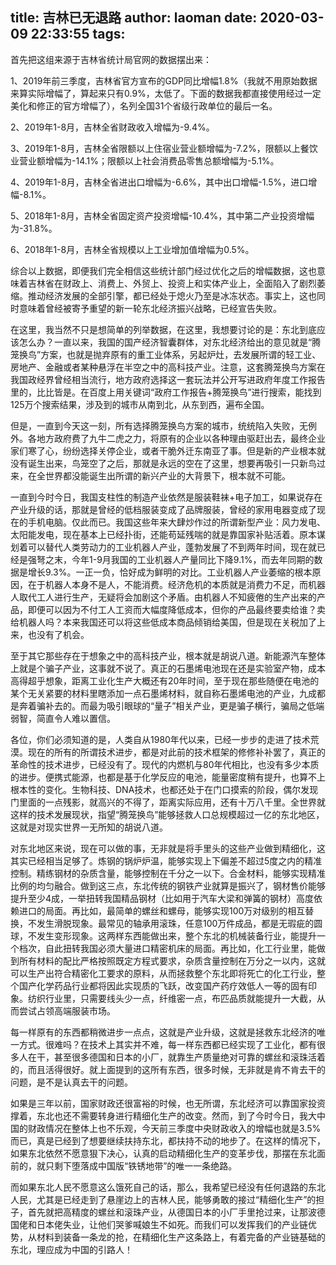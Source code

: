 title: 吉林已无退路
author: laoman
date: 2020-03-09 22:33:55
tags:
---
首先把这组来源于吉林省统计局官网的数据摆出来：

1、2019年前三季度，吉林省官方宣布的GDP同比增幅1.8%（我就不用原始数据来算实际增幅了，算起来只有0.9%，太低了。下面的数据我都直接使用经过一定美化和修正的官方增幅了），名列全国31个省级行政单位的最后一名。
<!-- more-->

2、2019年1-8月，吉林全省财政收入增幅为-9.4%。

3、2019年1-8月，吉林全省限额以上住宿业营业额增幅为-7.2%，限额以上餐饮业营业额增幅为-14.1%；限额以上社会消费品零售总额增幅为-5.1%。

4、2019年1-8月，吉林全省进出口增幅为-6.6%，其中出口增幅-1.5%，进口增幅-8.1%。

5、2018年1-8月，吉林全省固定资产投资增幅-10.4%，其中第二产业投资增幅为-31.8%。

6、2018年1-8月，吉林全省规模以上工业增加值增幅为0.5%。



综合以上数据，即便我们完全相信这些统计部门经过优化之后的增幅数据，这也意味着吉林省在财政上、消费上、外贸上、投资上和实体产业上，全面陷入了剧烈萎缩。推动经济发展的全部引擎，都已经处于熄火乃至是冰冻状态。事实上，这也同时意味着曾经被寄予重望的新一轮东北经济振兴战略，已经宣告失败。



在这里，我当然不只是想简单的列举数据，在这里，我想要讨论的是：东北到底应该怎么办？一直以来，我国的国产经济智囊群体，对东北经济给出的意见就是“腾笼换鸟”方案，也就是抛弃原有的重工业体系，另起炉灶，去发展所谓的轻工业、房地产、金融或者某种悬浮在半空之中的高科技产业。注意，这套腾笼换鸟方案在我国政经界曾经相当流行，地方政府选择这一套玩法并公开写进政府年度工作报告里的，比比皆是。在百度上用关键词“政府工作报告+腾笼换鸟”进行搜索，能找到125万个搜索结果，涉及到的城市从南到北，从东到西，遍布全国。



但是，一直到今天这一刻，所有选择腾笼换鸟方案的城市，统统陷入失败，无例外。各地方政府费了九牛二虎之力，将原有的企业以各种理由驱赶出去，最终企业家们寒了心，纷纷选择关停企业，或者干脆外迁东南亚了事。但是新的产业根本就没有诞生出来，鸟笼空了之后，那就是永远的空在了这里，想要再吸引一只新鸟过来，在全世界都没能诞生出所谓的新兴产业的大背景下，根本就不可能。



一直到今时今日，我国支柱性的制造产业依然是服装鞋袜+电子加工，如果说存在产业升级的话，那就是曾经的低档服装变成了品牌服装，曾经的家用电器变成了现在的手机电脑。仅此而已。我国这些年来大肆炒作过的所谓新型产业：风力发电、太阳能发电，现在基本上已经扑街，还能苟延残喘的就是靠国家补贴活着。原本谋划着可以替代人类劳动力的工业机器人产业，蓬勃发展了不到两年时间，现在就已经是强弩之末，今年1-9月我国的工业机器人产量同比下降9.1%，而去年同期的数据是增长9.3%。一正一负，恰好成为鲜明的对比。工业机器人产业萎缩的根本原因，在于机器人本身不是人，不能消费。经济危机的本质就是消费力不足，而机器人取代工人进行生产，无疑将会加剧这个矛盾。由机器人不知疲倦的生产出来的产品，即便可以因为不付工人工资而大幅度降低成本，但你的产品最终要卖给谁？卖给机器人吗？本来我国还可以将这些低成本商品倾销给美国，但是现在关税加了上来，也没有了机会。



至于其它那些存在于想象之中的高科技产业，根本就是胡说八道。新能源汽车整体上就是个骗子产业，这事就不说了。真正的石墨烯电池现在还是实验室产物，成本高得超乎想象，距离工业化生产大概还有20年时间，至于现在那些随便在电池的某个无关紧要的材料里瞎添加一点石墨烯材料，就自称石墨烯电池的产业，九成都是奔着骗补去的。而最为吸引眼球的“量子”相关产业，更是骗子横行，骗局之低端弱智，简直令人难以置信。



各位，你们必须知道的是，人类自从1980年代以来，已经一步步的走进了技术荒漠。现在的所有的所谓技术进步，都是对此前的技术框架的修修补补罢了，真正的革命性的技术进步，已经没有了。现代的内燃机与80年代相比，也没有多少本质的进步。便携式能源，也都是基于化学反应的电池，能量密度稍有提升，也算不上根本性的变化。生物科技、DNA技术，也都还处于在门口摸索的阶段，偶尔发现门里面的一点残影，就高兴的不得了，距离实际应用，还有十万八千里。全世界就这样的技术发展现状，指望“腾笼换鸟”能够拯救人口总规模超过一亿的东北地区，这就是对现实世界一无所知的胡说八道。



对东北地区来说，现在可以做的事，无非就是将手里头的这些产业做到精细化，这其实已经相当足够了。炼钢的锅炉炉温，能够实现上下偏差不超过5度之内的精准控制。精练钢材的杂质含量，能够控制在千分之一以下。合金材料，能够实现精准比例的均匀融合。做到这三点，东北传统的钢铁产业就算是振兴了，钢材售价能够提升至少4成，一举扭转我国精品钢材（比如用于汽车大梁和弹簧的钢材）高度依赖进口的局面。再比如，最简单的螺丝和螺母，能够实现100万对级别的相互替换，不发生滑脱现象。最常见的轴承用滚珠，任意100万件成品，都是无瑕疵的圆球，不发生变形现象。这两样东西能做出来，整个东北的机械装备行业，能提升一个档次，自此扭转我国必须大量进口精密机床的局面。再比如，化工行业里，能做到所有材料的配比严格按照既定方程式要求，杂质含量控制在万分之一以内，这就可以生产出符合精密化工要求的原料，从而拯救整个东北即将死亡的化工行业，整个国产化学药品行业都将因此实现质的飞跃，改变国产药疗效低人一等的固有印象。纺织行业里，只需要线头少一点，纤维密一点，布匹品质就能提升一大截，从而尝试占领高端服装市场。



每一样原有的东西都稍微进步一点点，这就是产业升级，这就是拯救东北经济的唯一方式。很难吗？在技术上其实并不难，每一样东西都已经实现了工业化，都有很多人在干，甚至很多德国和日本的小厂，就靠生产质量绝对可靠的螺丝和滚珠活着的，而且活得很好。就上面提到的这所有东西，很多时候，无非就是肯不肯去干的问题，是不是认真去干的问题。



如果是三年以前，国家财政还很富裕的时候，也无所谓，东北经济可以靠国家投资撑着，东北也还不需要转身进行精细化生产的改变。然而，到了今时今日，我大中国的财政情况在整体上也不乐观，今天前三季度中央财政收入的增幅也就是3.5%而已，真是已经到了想要继续扶持东北，都扶持不动的地步了。在这样的情况下，如果东北依然不愿意狠下决心，认真的启动精细化生产的变革步伐，那摆在东北面前的，就只剩下堕落成中国版“铁锈地带”的唯一一条绝路。



而如果东北人民不愿意这么饿死自己的话，那么，我希望已经没有任何退路的东北人民，尤其是已经走到了悬崖边上的吉林人民，能够勇敢的接过“精细化生产”的担子，首先就把高精度的螺丝和滚珠产业，从德国日本的小厂手里抢过来，让那波德国佬和日本佬失业，让他们哭爹喊娘生不如死。而我们可以发挥我们的产业链优势，从材料到装备一条龙的抢，在精细化生产这条路上，有着完备的产业链基础的东北，理应成为中国的引路人！
